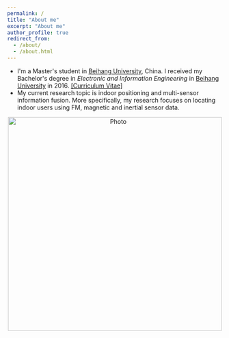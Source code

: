 ```yaml
---
permalink: /
title: "About me"
excerpt: "About me"
author_profile: true
redirect_from: 
  - /about/
  - /about.html
---
```


- I'm a Master's student in [Beihang University](http://www.buaa.edu.cn), China. I received my Bachelor's degree in *Electronic and Information Engineering* in [Beihang University](http://www.buaa.edu.cn) in 2016. [[Curriculum Vitae]](https://cleartune.github.io/files/CV_HaidongWang.pdf)
- My current research topic is indoor positioning and multi-sensor information fusion. More specifically, my research focuses on locating indoor users using FM, magnetic and inertial sensor data. 

<p align="center">
  <img src="https://cleartune.github.io/images/Me.jpg?raw=true" alt="Photo" style="width:500px;" />
</p>

